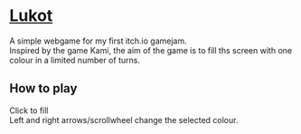 # [Lukot](https://elliotsemicolon.github.io/Lukot/)
A simple webgame for my first itch.io gamejam.\
Inspired by the game Kami, the aim of the game is to fill ths screen with one colour in a limited number of turns.

## How to play
Click to fill\
Left and right arrows/scrollwheel change the selected colour.

